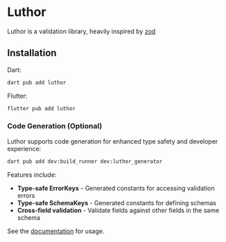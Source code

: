 # Luthor

Luthor is a validation library, heavily inspired by [zod](https://zod.dev)

## Installation

Dart:

```bash
dart pub add luthor
```

Flutter:

```bash
flutter pub add luthor
```

### Code Generation (Optional)

Luthor supports code generation for enhanced type safety and developer experience:

```bash
dart pub add dev:build_runner dev:luthor_generator
```

Features include:
- **Type-safe ErrorKeys** - Generated constants for accessing validation errors
- **Type-safe SchemaKeys** - Generated constants for defining schemas  
- **Cross-field validation** - Validate fields against other fields in the same schema

See the [documentation][docs] for usage.

[docs]: https://luthor.netlify.app
